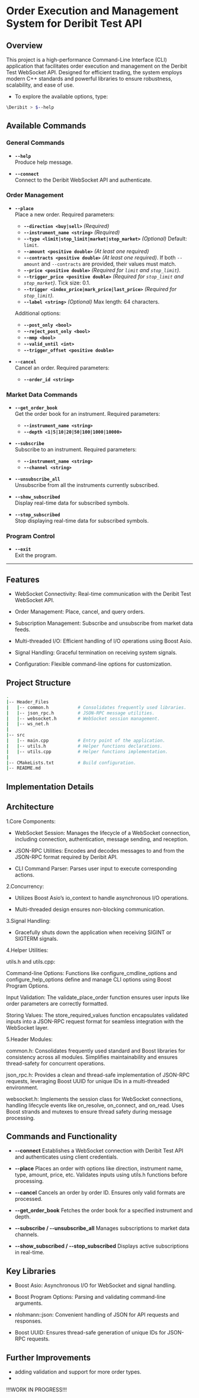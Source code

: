 # Order Execution and Management System for Deribit Test API

## Overview

This project is a high-performance Command-Line Interface (CLI) application that facilitates order execution and management on the Deribit Test WebSocket API. Designed for efficient trading, the system employs modern C++ standards and powerful libraries to ensure robustness, scalability, and ease of use.

- To explore the available options, type:

```bash
\Deribit > $--help
```

## Available Commands

### General Commands
- **`--help`**  
  Produce help message.

- **`--connect`**  
  Connect to the Deribit WebSocket API and authenticate.

### Order Management
- **`--place`**  
  Place a new order. Required parameters:
  - **`--direction <buy|sell>`** *(Required)*
  - **`--instrument_name <string>`** *(Required)*
  - **`--type <limit|stop_limit|market|stop_market>`** *(Optional)* Default: `limit`.
  - **`--amount <positive double>`** *(At least one required)*
  - **`--contracts <positive double>`** *(At least one required)*. If both `--amount` and `--contracts` are provided, their values must match.
  - **`--price <positive double>`** *(Required for `limit` and `stop_limit`)*.
  - **`--trigger_price <positive double>`** *(Required for `stop_limit` and `stop_market`)*. Tick size: 0.1.
  - **`--trigger <index_price|mark_price|last_price>`** *(Required for `stop_limit`)*.
  - **`--label <string>`** *(Optional)* Max length: 64 characters.

  Additional options:
  - **`--post_only <bool>`**
  - **`--reject_post_only <bool>`**
  - **`--mmp <bool>`**
  - **`--valid_until <int>`**
  - **`--trigger_offset <positive double>`**

- **`--cancel`**  
  Cancel an order. Required parameters:
  - **`--order_id <string>`**

### Market Data Commands
- **`--get_order_book`**  
  Get the order book for an instrument. Required parameters:
  - **`--instrument_name <string>`**
  - **`--depth <1|5|10|20|50|100|1000|10000>`**

- **`--subscribe`**  
  Subscribe to an instrument. Required parameters:
  - **`--instrument_name <string>`**
  - **`--channel <string>`**

- **`--unsubscribe_all`**  
  Unsubscribe from all the instruments currently subscribed.

- **`--show_subscribed`**  
  Display real-time data for subscribed symbols.

- **`--stop_subscribed`**  
  Stop displaying real-time data for subscribed symbols.

### Program Control
- **`--exit`**  
  Exit the program.

---


## Features

- WebSocket Connectivity: Real-time communication with the Deribit Test WebSocket API.

- Order Management: Place, cancel, and query orders.

- Subscription Management: Subscribe and unsubscribe from market data feeds.

- Multi-threaded I/O: Efficient handling of I/O operations using Boost Asio.

- Signal Handling: Graceful termination on receiving system signals.

- Configuration: Flexible command-line options for customization.

## Project Structure

```sh
.
|-- Header_Files
|   |-- common.h           # Consolidates frequently used libraries.
|   |-- json_rpc.h         # JSON-RPC message utilities.
|   |-- websocket.h        # WebSocket session management.
|   |-- ws_net.h           
|
|-- src
|   |-- main.cpp           # Entry point of the application.
|   |-- utils.h            # Helper functions declarations.
|   |-- utils.cpp          # Helper functions implementation.
|
|-- CMakeLists.txt         # Build configuration.
|-- README.md              

```

## Implementation Details

## Architecture

1.Core Components:

- WebSocket Session:
Manages the lifecycle of a WebSocket connection, including connection, authentication, message sending, and reception.

- JSON-RPC Utilities:
Encodes and decodes messages to and from the JSON-RPC format required by Deribit API.

- CLI Command Parser:
Parses user input to execute corresponding actions.

2.Concurrency:

- Utilizes Boost Asio’s io_context to handle asynchronous I/O operations.

- Multi-threaded design ensures non-blocking communication.

3.Signal Handling:

- Gracefully shuts down the application when receiving SIGINT or SIGTERM signals.

4.Helper Utilities:

utils.h and utils.cpp:

Command-line Options: Functions like configure_cmdline_options and configure_help_options define and manage CLI options using Boost Program Options.

Input Validation: The validate_place_order function ensures user inputs like order parameters are correctly formatted.

Storing Values: The store_required_values function encapsulates validated inputs into a JSON-RPC request format for seamless integration with the WebSocket layer.

5.Header Modules:

common.h: Consolidates frequently used standard and Boost libraries for consistency across all modules. Simplifies maintainability and ensures thread-safety for concurrent operations.

json_rpc.h: Provides a clean and thread-safe implementation of JSON-RPC requests, leveraging Boost UUID for unique IDs in a multi-threaded environment.

websocket.h: Implements the session class for WebSocket connections, handling lifecycle events like on_resolve, on_connect, and on_read. Uses Boost strands and mutexes to ensure thread safety during message processing.

## Commands and Functionality

- **--connect**
Establishes a WebSocket connection with Deribit Test API and authenticates using client credentials.

- **--place**
Places an order with options like direction, instrument name, type, amount, price, etc. Validates inputs using utils.h functions before processing.

- **--cancel**
Cancels an order by order ID. Ensures only valid formats are processed.

- **--get_order_book**
Fetches the order book for a specified instrument and depth.

- **--subscribe / --unsubscribe_all**
Manages subscriptions to market data channels.

- **--show_subscribed / --stop_subscribed**
Displays active subscriptions in real-time.

## Key Libraries

- Boost Asio: Asynchronous I/O for WebSocket and signal handling.

- Boost Program Options: Parsing and validating command-line arguments.

- nlohmann::json: Convenient handling of JSON for API requests and responses.

- Boost UUID: Ensures thread-safe generation of unique IDs for JSON-RPC requests.

## Further Improvements

- adding validation and support for more order types.
- 

!!!WORK IN PROGRESS!!!